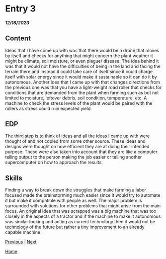 # Entry 3
##### 12/18/2023

## Content
Ideas that I have come up with was that there would be a drone that moves by itself and checks for anything that might concern the plant weather it might be climate, soil moisture, or even plague/ disease. The idea behind it was that it would not have the difficulties of being in the land and facing the terrain there and instead it could take care of itself since it could charge itself with solar energy since it would make it sustainable so it can do it by autonomous.
Another idea that I came up with that changes directions from the previous one was that you have a light-weight road roller that checks for conditions that are demanded from the plant when farming such as but not limited to moisture, leftover debris, soil condition, temperature, etc.
A machine to check the stress levels of the plant would be paired with the rollers as stress could ruin expected yield.
## EDP
The third step is to think of ideas and all the ideas I came up with were thought of and not copied from some other source. These ideas and designs were thought on how efficient they are at doing their intended purpose. These were also taken into account that they are like a computer telling output to the person making the job easier or telling another supercomputer on how to approach the results.
## Skills
Finding a way to break down the struggles that make farming a labor focused made the brainstorming much easier since it would try to automate it but make it compatible with people as well. The major problem is surrounded with solutions for other problems that might arise from the main focus.
An original idea that was scrapped was a big machine that was too closely in the aspects of a tractor and if the machine to make it autonomous was similar looking and acting as current technology then it would not be technology of the future but rather a tiny improvement to an already capable machine


[Previous](entry02.md) | [Next](entry04.md)

[Home](../README.md)
